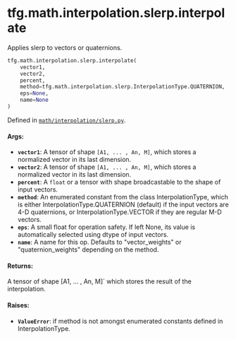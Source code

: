 <div itemscope itemtype="http://developers.google.com/ReferenceObject">
<meta itemprop="name" content="tfg.math.interpolation.slerp.interpolate" />
<meta itemprop="path" content="Stable" />
</div>

# tfg.math.interpolation.slerp.interpolate

Applies slerp to vectors or quaternions.

``` python
tfg.math.interpolation.slerp.interpolate(
    vector1,
    vector2,
    percent,
    method=tfg.math.interpolation.slerp.InterpolationType.QUATERNION,
    eps=None,
    name=None
)
```



Defined in [`math/interpolation/slerp.py`](https://github.com/tensorflow/graphics/blob/master/tensorflow_graphics/math/interpolation/slerp.py).

<!-- Placeholder for "Used in" -->

#### Args:

* <b>`vector1`</b>: A tensor of shape `[A1, ... , An, M]`, which stores a normalized
    vector in its last dimension.
* <b>`vector2`</b>: A tensor of shape `[A1, ... , An, M]`, which stores a normalized
    vector in its last dimension.
* <b>`percent`</b>: A `float` or a tensor with shape broadcastable to the shape of
    input vectors.
* <b>`method`</b>: An enumerated constant from the class InterpolationType, which is
    either InterpolationType.QUATERNION (default) if the input vectors are 4-D
    quaternions, or InterpolationType.VECTOR if they are regular M-D vectors.
* <b>`eps`</b>: A small float for operation safety. If left None, its value is
    automatically selected using dtype of input vectors.
* <b>`name`</b>: A name for this op. Defaults to "vector_weights" or
    "quaternion_weights" depending on the method.


#### Returns:

A tensor of shape [A1, ... , An, M]` which stores the result of the
interpolation.


#### Raises:

* <b>`ValueError`</b>: if method is not amongst enumerated constants defined in
    InterpolationType.